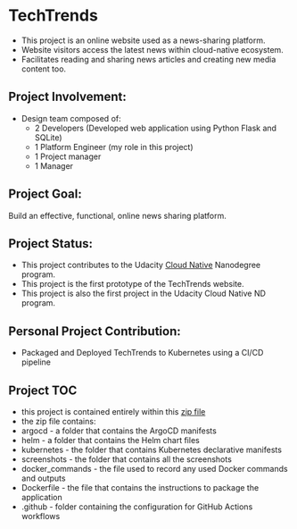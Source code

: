 # TechTrends
- This project is an online website used as a news-sharing platform. 
- Website visitors access the latest news within cloud-native ecosystem. 
- Facilitates reading and sharing news articles and creating new media content too. 

## Project Involvement: 
* Design team composed of: 
  - 2 Developers (Developed web application using Python Flask and SQLite)
  - 1 Platform Engineer (my role in this project)
  - 1 Project manager 
  - 1 Manager 

## Project Goal: 
Build an effective, functional, online news sharing platform. 

## Project Status: 
* This project contributes to the Udacity [Cloud Native](https://www.udacity.com/course/cloud-native-application-architecture-nanodegree--nd064) Nanodegree program. 
* This project is the first prototype of the TechTrends website. 
* This project is also the first project in the Udacity Cloud Native ND program.  

## Personal Project Contribution: 
* Packaged and Deployed TechTrends to Kubernetes using a CI/CD pipeline 

## Project TOC
- this project is contained entirely within this [zip file](*)
- the zip file contains:
- argocd - a folder that contains the ArgoCD manifests
- helm -  a folder that contains the Helm chart files
- kubernetes - the folder that contains Kubernetes declarative manifests
- screenshots - the folder that contains all the screenshots
- docker_commands - the file used to record any used Docker commands and outputs
- Dockerfile - the file that contains the instructions to package the application
- .github - folder containing the configuration for GitHub Actions workflows


